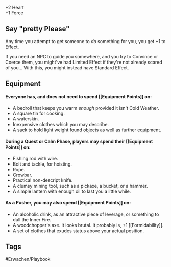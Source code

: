 +2 Heart  
+1 Force

## Say "pretty Please"
Any time you attempt to get someone to _do_ something for you, you get +1 to Effect.

If you need an NPC to guide you somewhere, and you try to Convince or Coerce them, you might've had Limited Effect if they're not already scared of you... With this, you might instead have Standard Effect.

## Equipment
#### Everyone has, and does not need to spend [[Equipment Points]] on:

- A bedroll that keeps you warm _enough_ provided it isn't Cold Weather.
- A square tin for cooking.
- A waterskin.
- Inexpensive clothes which you may describe.
- A sack to hold light weight found objects as well as further equipment.

#### During a Quest or Calm Phase, players may spend their [[Equipment Points]] on:

- Fishing rod with wire.
- Bolt and tackle, for hoisting.
- Rope.
- Crowbar.
- Practical non-descript knife.
- A clumsy mining tool, such as a pickaxe, a bucket, or a hammer.
- A simple lantern with enough oil to last you a little while.

#### As a Pusher, you may also spend [[Equipment Points]] on:

- An alcoholic drink, as an attractive piece of leverage, or something to dull the Inner Fire.
- A woodchopper's axe. It looks brutal. It probably is, +1 [[Formidability]].
- A set of clothes that exudes status above your actual position.

## Tags
#Erwachen/Playbook 